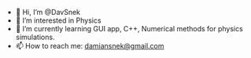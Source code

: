 - 👋 Hi, I’m @DavSnek
- 👀 I’m interested in Physics
- 🌱 I’m currently learning GUI app, C++, Numerical methods for physics simulations.
- 📫 How to reach me: damiansnek@gmail.com

<!---
DavSnek/DavSnek is a ✨ special ✨ repository because its `README.md` (this file) appears on your GitHub profile.
You can click the Preview link to take a look at your changes.
--->
